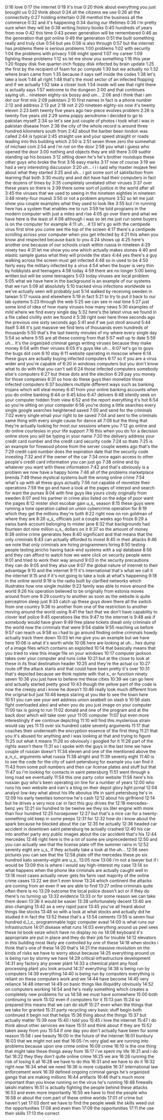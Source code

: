 0:16   love
0:17   the internet
0:19   it's true
0:20   think about everything you just brought us
0:22   think about
0:24   all the citizens we use
0:26   all the connectivity
0:27   holding entertain
0:28   menthol the business all the commerce
0:32   and it's happening
0:34   during our lifetimes
0:36   i'm pretty sure when they will be
0:38   writing history books
0:40   hundreds of years from now
0:42   this time
0:43   power generation will be remembered
0:46   as the generation that got online
0:49   the generation
0:51   the built something really and truly clue
0:54   but yes
0:56   is also through
0:57   but the internet has problems there is serious problems
1:00   problems
1:02   with security
1:04   the problems with privacy
1:06   might spend
1:07   my career
1:09   fighting these problems
1:12   so let me show you something
1:16   this year
1:20   floppy disk five quarter-inch floppy disk infected by brain update
1:25   the first by the recipient of foam for pc compute
1:30   but we actually no
1:32   where brain came from
1:35   because it says self inside the codes
1:38   let's take a look
1:46   all right
1:48   that's the most sector of an infected flopping and if we actually
1:52   take a closer look
1:54   inside will see that right there is actually says
1:57   welcome to the dungeon
2:00   and that continues saying uh... nineteen eighty-six bossy and um...
2:06   and i think that i am dot our first mix
2:09   pakistani
2:10   first names in fact is a phone number
2:12   and address
2:13   put
2:18   not
2:20   nineteen eighty-six now it's twenty eleven
2:23   beth twenty five years ago two-piece evolves problem
2:26   is twenty five years old
2:29   soma poppy aerodrome i decided to go to pakistan myself
2:34   so let's see just couple of photos i took what i was in pakistan disease from
2:38   the city of the whole record is around three hundred kilometers south from
2:42   about the barber been london was called
2:44   is typical
2:45   straight use and your speed straight or roads leading into this building which
2:50   is
2:51   seven three zero the somewhat of michael com
2:54   and i'm not on the door
2:58   you what i guess who opened the door
3:00   nothing and objects they are still there
3:09   sudhir standing up his bosses
3:12   sitting down he's he's brother roundups these other guys who broke the first
3:16   easy marks
3:17   now of course
3:19   we had a very interesting discussion
3:20   uh... i i i said why master mojave feel about what they started
3:25   and uh... i got some sort of satisfaction from learning that both
3:30   musty and and dot have had their computers in fact the dozens of times by
3:35   completely unrelated other viruses
3:37   over these years so there is
3:39   there some sort of justice in the world after all
3:45   the viruses that we used to seeing in the nineteen eighties in nineteen
3:48   ninety-four muesli
3:50   or not a problem anymore
3:52   so let me just show you couple examples what they used to look like
3:55   but i'm running here has a system that enables me to run
3:59   he told programs in the modern computer with just a miles and rise
4:05   go over there and what we have here is the least of
4:08   although i was so let me just run some buyers is on the computer for example
4:11   uh...
4:13   let's go with the centipede virus first time you come see the top of the screen
4:17   there's a centipede scrolling across your computer when you get infected by
4:21   this when you know and respected because back to you
4:24   shows up
4:25   here's another one because of our schools crash within russia in nineteen
4:29   ninety two
4:31   let me show you one which actually makes stones
4:40   and elastic sample guess what they will provide the stars
4:44   yes there's a guy walking across the screen must get infected
4:48   so in used to be
4:50   fairly easy the military infected by a virus
4:54   when the buyer is very thin by hobbyists and teenagers
4:58   today
4:59   there are no longer
5:00   being written but will be some teenagers
5:03   today viruses are local problem
5:05   what we have here in the background is an example of our systems that we run
5:09   all absolutely
5:10   tracked virus infections worldwide so we've actually seen will probably just
5:14   walked by receiving sweden in taiwan
5:17   russia and elsewhere
5:19   in fact
5:21   to try to put it back to our lab systems
5:23   through the web
5:25   we can see in real time
5:27   just some kind of idea of how many viruses how many news
5:30   examples of mild where we find every single day
5:32   here's the latest virus we found in a file called civility extn we found it
5:38   right over here three seconds ago the previous one sixty seconds ago
5:41   and if we just stroll around
5:44   itself
5:46   it's just massive we find tens of thousands even hundreds of thousands
5:50   that's the last twenty minutes of my where every single day
5:54   so where
5:55   are all these coming from that
5:57   well up to date
5:59   uh... it's the organized criminal gangs writing viruses because they make money
6:04   with their viruses
6:05   it's guys like uh...
6:07   let's go to guys the bugs dot com
6:10   stay
6:11   website operating in moscow where
6:14   these guys are actually buying infected computers
6:17   so if you are a virus wider and you're capable of
6:20   in windows computers but you don't know what to do with that you can't sell
6:24   those infected computers somebody else's computers
6:27   but these dots and the election
6:29   pay you money for those companies
6:31   so how do these guys then monetize those infected computers
6:37   boulders multiple different ways such as banking trojans which will steal money
6:41   from your online banking accounts when you do online banking
6:44   or
6:45   kilos
6:47   delivers
6:48   silently seek on your computer hidden from view
6:52   and the report everything it's hot
6:54   so you're sitting on your computer
6:56   you're doing a little searches every single google searches heightened saved
7:00   and send for the criminals
7:02   every single email your right to be saved
7:04   and sent to the criminals same thing with every single cause for dance all
7:08   but the thing that they're actually looking for most our sessions where you
7:12   go online and do online courtesies in your life support
7:16   this when you do for a decision online store you will be typing in your name
7:20   the delivery address your credit card number and the credit card security code
7:24   so thats
7:25   is an example for firewood phone from the server couple weeks ago that's the
7:29   credit card number does the expiration date that the security code investing
7:32   and if the owner of the car
7:34   once again access to other people's credit card information you can just go
7:38   online and by whatever you want with these information
7:42   and that's obviously is a problem we now have a happy home
7:46   all of the problems marketplace brenda
7:49   these mystical systems built the wrong online crime
7:54   what's up with all these guys actually
7:56   not capable of monetize their operations
7:59   the go and have a look at the pages of interpol and search for want the purses
8:04   with fine guys like yours cindy originally from sweden
8:07   and his partner in crime also listed on the edge of poor want the pages
8:12   mister shot escobar gain u_s_ season
8:15   these guys were running a tone operation called on union cybercrime operation for
8:19   which they get the millions they're both
8:22   right now on ron goldman of where they are
8:26   u_s_ officials just a couple weeks ago froze
8:29   a swiss bank account belonging to mister jane
8:32   that backgrounds had fourteen dot nine million u_s_ dollars on it
8:37   so the amount of money
8:38   online crime generates fees
8:40   significant and that means that the only criminals
8:43   can actually afforded to invest
8:45   in their attacks
8:46   we note that only criminals are hiring programmers hiring
8:50   testing people testing jericho having back-end systems with a sql database
8:56   and they can afford to watch how we were click on security people were
9:01   and tried to work their way around
9:03   in the security precautions they can do
9:05   and they also use
9:07   the global nature of internet to their advantage
9:10   and the internet
9:11   it's international that's what we call it the internet
9:15   and if it's not going to take a look at what's happening
9:18   in the online world
9:19   is the radio built by clarified networks which illustrates how one single mulder
9:23   family was able to move around the world
9:26   his operation believed to be originally from estonia moves around from one
9:29   country to another as soon as the website is quite perceptron sleep just
9:33   catch up these guys down there all the switch from one country
9:36   to another from one of the restriction to another moving around the world using
9:41   the fact that we don't have capability to clover leaf police
9:45   operations like this
9:47   to the internet is
9:48   ask if somebody would have given
9:49   free plane tickets diwali only criminals of the world now the criminals that were
9:54   stable
9:55   reaching us before
9:57   can reach us
9:58   so i had to go around finding online criminals howdy actually track them down
10:03   let me give you an example but we have here
10:06   is what it's worth while
10:08   here are looking at uh... hex dump of a image files which contains an exploited
10:14   that basically means that you tried to view this image file on your windows
10:17   computer jackson takes over your computer and runs coke
10:21   but at the close to look at these in its final destination header
10:25   and they're the actual co
10:27   route off the attack starts and that could have been pretty it's over
10:31   that's depicted because we think replete with that x_ or function ninety seven
10:36   you just have to believe me these cities
10:39   we can go here and actually started pretty good
10:43   though the yellow part of the code is now the creepy and i know he doesn't
10:46   really look much different from the original but just
10:48   keeps staring at you like to see the town here
10:51   you can see your wet address union seatbelt on slash b
10:56   slats fight overloaded alexi and when you do you just image on your computer
11:00   tax is going to run
11:02   donald and one of the program and at the back door which will take over your
11:05   computer
11:07   but even more interestingly if we continue depicting
11:10   will find this mysterious strain would say yes
11:13   over six hundred cable seventy arguments
11:17   that coaches their underneath the encryption essence of the first thing
11:21   that you it's abused for anything and i was looking at that and trying to figure
11:25   out what it means
11:26   so obviously i googled for it
11:28   part of the rights wasn't there
11:31   so i spoke with the guys in the last time we have couple of russian doesn't
11:34   eleven and one of the mentioned above the a_n_c_ arguments what russia
11:38   alright and
11:39   seventy eight
11:40   is to see the code for the city of saint petersburg for example you can find it
11:43   from some poll numbers and then car license plates and stuff but that
11:47   so i'm looking for contacts in saint petersburg
11:51   went through a long road we eventually
11:54   this one party color website
11:56   here's his russian guy who's been operating on line for a number of years
12:00   who runs his own website and iran's a blog on their depot glory light jornal
12:04   analyst low-key what about his life aboutus life in saint petersburg he's in
12:09   his early twenties tomorrow he's cash
12:12   about his girlfriend
12:14   but he drives a very nice car in fact this guy drives the
12:19   mercedes-benz yes
12:21   six hundred to be twelve we they six liter engine with more than four hundred
12:25   horsepower
12:27   but that's a nice car for a twenty-something old keep in some peeps
12:31   for
12:32   how do i know about the spark because he blocked about the car
12:35   he actually
12:36   headed car accident in downtown saint petersburg he actually crashed
12:40   his car into another party any public images about the car accident that's his
12:44   mercedes
12:46   right here is the a lot of some are unprecedented
12:50   and you can actually see that the license plate off the summer rains in
12:52   seventy eight are u_s_ if they actually take a look at the uh...
12:56   seen pictures you can see that the
12:58   plate off the mercedes these po six hundred kato seventy-eight are u_s_
13:05   now
13:06   i'm not a lawyer but if i would be
13:09   this is where i would say high-interest my case
13:14   so what happens when the phone like criminals are actually caught well in
13:18   most cases actually never gets his farm vast majority of the online crime cases
13:22   we don't even know
13:24   which continent the attacks are coming from an even if we are able to find
13:27   online criminals quite often there is no
13:29   outcome the local police doesn't act or if they do there's no turning up
13:32   evidence
13:33   or for some reason we can take them down
13:36   it would be easier
13:38   unfortunately decent
13:40   are also changing
13:42   as a very rapid pace
13:45   you've all heard about things like stocks
13:48   so with a look at what stocks and actually did he studied it in fact the
13:52   these that's a
13:54   cements
13:55   is seven four hundred d_l_c_ programmable logic computer avast
14:00   is what runs our infrastructure
14:01   disease what runs
14:03   everything around us peel sees these lol book seize which have no display no no
14:08   keyboard it's appropriate are put in place and they do their job for trouble
14:12   elevators in this building most likely are controlled by one of these
14:18   when stocks i think that's one of these
14:20   that's
14:21   the massive revolution on the kinds of risks we have to worry about because
14:25   everything around us is being run by stormy we have
14:29   critical infrastructure development
14:31   any factory any power plant
14:33   a chemical plant any food processing plant you look around
14:37   everything
14:38   is being run by computers
14:39   everything
14:40   is being run by computers everything is reliant on these computers work and we
14:44   have become
14:45   very reliance
14:48   internet
14:49   on basic things like illiquidity obviously
14:52   on computers working
14:54   and he's really something which creates a completely new problems for us
14:58   we must have somewhere
15:00   both continuing to work
15:02   even if computers for it
15:13   pan
15:24   so prepared this means that we can do stuff
15:27   even when the things that we take for granted
15:31   party recycling very basic stuff begin both continued it begin not that helps
15:36   thing about the things
15:37   but actually matter
15:39   now
15:40   i told you
15:45   i love the internet
15:47   i do think about other services we have
15:51   and think about if they are
15:52   taken away from you
15:54   if one day you don't actually have been for some reason
15:58   i see beauty
16:00   in the future of the internet
16:01   bunbury
16:03   that we might not see that
16:05   i'm very glad we are running into problems because upon one crime online
16:09   crime
16:10   is the one thing that might take these things away from
16:17   i've spent my life
16:21   and i do fail
16:22   they they don't quite online crime
16:25   we are
16:26   running the risk of losing it all
16:28   we have to do this
16:31   and we have to do it
16:32   right now
16:34   what we need
16:36   is more culpable
16:37   international law enforcement work
16:39   defined ongoing criminal gangs he's organized gangs that are making millions
16:44   artifacts
16:46   that's much more important than you know running on the virus he's running
16:48   firewalls lakshi matters
16:51   is actually fighting the people behind these attacks
16:53   and even more importantly
16:55   we have to find the people who
16:58   or about the com part of these online worlds
17:01   of crime but haven't yet
17:03   dont we have to find the people week the skills weed out the opportunities
17:08   and even then
17:09   the opportunities
17:11   the use their skills
17:13   the correct